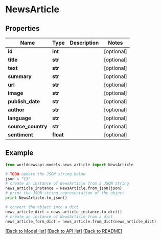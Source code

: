 # NewsArticle


## Properties

Name | Type | Description | Notes
------------ | ------------- | ------------- | -------------
**id** | **int** |  | [optional] 
**title** | **str** |  | [optional] 
**text** | **str** |  | [optional] 
**summary** | **str** |  | [optional] 
**url** | **str** |  | [optional] 
**image** | **str** |  | [optional] 
**publish_date** | **str** |  | [optional] 
**author** | **str** |  | [optional] 
**language** | **str** |  | [optional] 
**source_country** | **str** |  | [optional] 
**sentiment** | **float** |  | [optional] 

## Example

```python
from worldnewsapi.models.news_article import NewsArticle

# TODO update the JSON string below
json = "{}"
# create an instance of NewsArticle from a JSON string
news_article_instance = NewsArticle.from_json(json)
# print the JSON string representation of the object
print NewsArticle.to_json()

# convert the object into a dict
news_article_dict = news_article_instance.to_dict()
# create an instance of NewsArticle from a dict
news_article_form_dict = news_article.from_dict(news_article_dict)
```
[[Back to Model list]](../README.md#documentation-for-models) [[Back to API list]](../README.md#documentation-for-api-endpoints) [[Back to README]](../README.md)


